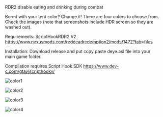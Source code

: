 RDR2 disable eating and drinking during combat

Bored with your tent color? Change it!
There are four colors to choose from. Check the images (note that screenshots include HDR screen so they are washed out).

Requirements: ScriptHookRDR2 V2 https://www.nexusmods.com/reddeadredemption2/mods/1472?tab=files

Installation: Download release and put copy paste deye.asi file into your main game folder.

Compilation requires Script Hook SDK https://www.dev-c.com/gtav/scripthookv/


![color1](https://github.com/user-attachments/assets/8489f3e9-ac79-4722-8814-4c3b5493bc7f)

![color2](https://github.com/user-attachments/assets/c8ee5b53-af7c-42b4-b7be-cbef062d3615)

![color3](https://github.com/user-attachments/assets/6e041f3e-3b60-41d9-939f-aa39c2866068)

![color4](https://github.com/user-attachments/assets/4954ed1d-80a3-4069-9d9d-b7f5556bd756)
